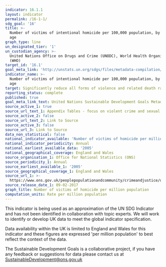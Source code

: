 ```yaml
---
indicator: 16.1.1
layout: indicator
permalink: /16-1-1/
sdg_goal: '16'
title: >-
  Number of victims of intentional homicide per 100,000 population, by sex and
  age
graph_type: line
un_designated_tier: '1'
un_custodian_agency: >-
  United Nations Office on Drugs and Crime (UNODC), World Health Organization
  (WHO)
target_id: '16.1'
goal_meta_link: 'http://unstats.un.org/sdgs/files/metadata-compilation/Metadata-Goal-16.pdf'
indicator_name: >-
  Number of victims of intentional homicide per 100,000 population, by sex and
  age
target: Significantly reduce all forms of violence and related death rates everywhere
reporting_status: complete
published: true
goal_meta_link_text: United Nations Sustainable Development Goals Metadata (pdf 1361kB)
source_active_1: true
source_url_text_1: Appendix Tables - focus on violent crime and sexual offences
source_active_2: false
source_url_text_2: Link to Source
source_active_3: false
source_url_3: Link to Source
data_non_statistical: false
national_indicator_available: 'Number of victims of homicide per million population, by sex and age'
national_indicator_periodicity: Annual
national_earliest_available_data: '2005'
national_geographical_coverage: England and Wales
source_organisation_1: Office for National Statistics (ONS)
source_periodicity_1: Annual
source_earliest_available_1: '2005'
source_geographical_coverage_1: England and Wales
source_url_1: >-
  https://www.ons.gov.uk/peoplepopulationandcommunity/crimeandjustice/datasets/appendixtablesfocusonviolentcrimeandsexualoffences
source_release_date_1: 09-02-2017
graph_title: Number of victims of homicide per million population
computation_units: Rate per million population
---
```

This indicator is being used as an approximation of the UN SDG Indicator and has not been identified in collaboration with topic experts. We will work to identify or develop UK data to meet the global indicator specification. 

Data availability within the UK is limited to England and Wales for this indicator and these figures are expressed 'per million population' to best reflect the context of the data.

The Sustainable Development Goals is a collaborative project, if you have any feedback or suggestions for data please contact us at <SustainableDevelopment@ons.gov.uk>  
